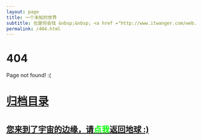 ```yaml
---
layout: page
title: 一个未知的世界
subtitle: 也是你会找 &nbsp;&nbsp; <a href ="http://www.itwanger.com/web.html">前端</a>&nbsp;&nbsp; <a href ="http://www.itwanger.com/life.html">程序人生</a>&nbsp;&nbsp; <a href ="http://www.itwanger.com/java.html">Java</a>
permalink: /404.html
---
```


# 404

Page not found! :(

<h1><a href ="http://www.itwanger.com/archives.html">归档目录</a><h1>

<h2><a href="http://www.itwanger.com/archives.html">您来到了宇宙的边缘，请<span style="color:#00FF00">点我</span>返回地球 :)</a></h2>
